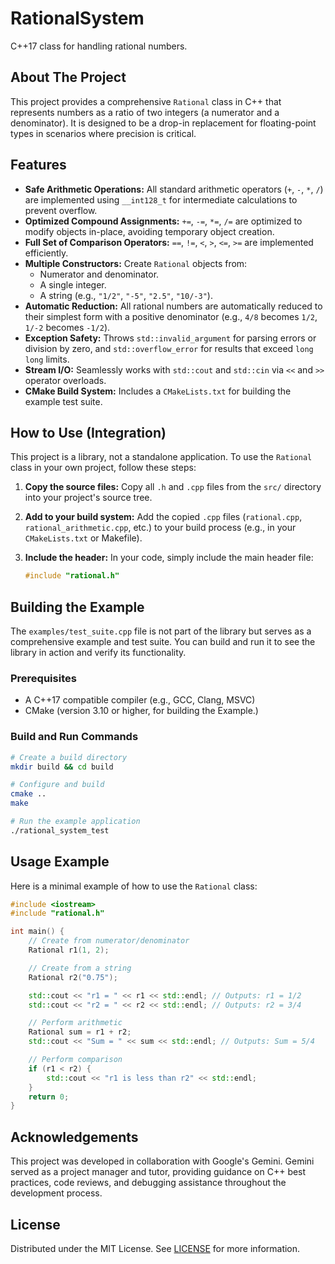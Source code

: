 # RationalSystem

C++17 class for handling rational numbers.

## About The Project

This project provides a comprehensive `Rational` class in C++ that represents numbers as a ratio of two integers (a numerator and a denominator). It is designed to be a drop-in replacement for floating-point types in scenarios where precision is critical.

## Features

*   **Safe Arithmetic Operations:** All standard arithmetic operators (`+`, `-`, `*`, `/`) are implemented using `__int128_t` for intermediate calculations to prevent overflow.
*   **Optimized Compound Assignments:** `+=`, `-=`, `*=`, `/=` are optimized to modify objects in-place, avoiding temporary object creation.
*   **Full Set of Comparison Operators:** `==`, `!=`, `<`, `>`, `<=`, `>=` are implemented efficiently.
*   **Multiple Constructors:** Create `Rational` objects from:
    *   Numerator and denominator.
    *   A single integer.
    *   A string (e.g., `"1/2"`, `"-5"`, `"2.5"`, `"10/-3"`).
*   **Automatic Reduction:** All rational numbers are automatically reduced to their simplest form with a positive denominator (e.g., `4/8` becomes `1/2`, `1/-2` becomes `-1/2`).
*   **Exception Safety:** Throws `std::invalid_argument` for parsing errors or division by zero, and `std::overflow_error` for results that exceed `long long` limits.
*   **Stream I/O:** Seamlessly works with `std::cout` and `std::cin` via `<<` and `>>` operator overloads.
*   **CMake Build System:** Includes a `CMakeLists.txt` for building the example test suite.

## How to Use (Integration)

This project is a library, not a standalone application. To use the `Rational` class in your own project, follow these steps:

1.  **Copy the source files:**
    Copy all `.h` and `.cpp` files from the `src/` directory into your project's source tree.

2.  **Add to your build system:**
    Add the copied `.cpp` files (`rational.cpp`, `rational_arithmetic.cpp`, etc.) to your build process (e.g., in your `CMakeLists.txt` or Makefile).

3.  **Include the header:**
    In your code, simply include the main header file:
    ```cpp
    #include "rational.h"
    ```

## Building the Example

The `examples/test_suite.cpp` file is not part of the library but serves as a comprehensive example and test suite. You can build and run it to see the library in action and verify its functionality.

### Prerequisites

*   A C++17 compatible compiler (e.g., GCC, Clang, MSVC)
*   CMake (version 3.10 or higher, for building the Example.)

### Build and Run Commands
```sh
# Create a build directory
mkdir build && cd build

# Configure and build
cmake ..
make

# Run the example application
./rational_system_test
```

## Usage Example

Here is a minimal example of how to use the `Rational` class:

```cpp
#include <iostream>
#include "rational.h"

int main() {
    // Create from numerator/denominator
    Rational r1(1, 2);

    // Create from a string
    Rational r2("0.75");

    std::cout << "r1 = " << r1 << std::endl; // Outputs: r1 = 1/2
    std::cout << "r2 = " << r2 << std::endl; // Outputs: r2 = 3/4

    // Perform arithmetic
    Rational sum = r1 + r2;
    std::cout << "Sum = " << sum << std::endl; // Outputs: Sum = 5/4

    // Perform comparison
    if (r1 < r2) {
        std::cout << "r1 is less than r2" << std::endl;
    }
    return 0;
}
```

## Acknowledgements

This project was developed in collaboration with Google's Gemini. Gemini served as a project manager and tutor, providing guidance on C++ best practices, code reviews, and debugging assistance throughout the development process.


## License

Distributed under the MIT License. See [LICENSE](./LICENSE) for more information.










